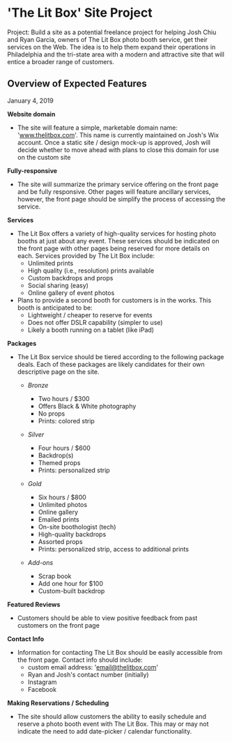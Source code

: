 # 'The Lit Box' Site Project

Project: Build a site as a potential freelance project for helping Josh Chiu and Ryan Garcia, owners of The Lit Box photo booth service, get their services on the Web. The idea is to help them expand their operations in Philadelphia and the tri-state area with a modern and attractive site that will entice a broader range of customers.

## Overview of Expected Features

January 4, 2019

**Website domain**

- The site will feature a simple, marketable domain name: 'www.thelitbox.com'. This name is currently maintained on Josh's Wix account. Once a static site / design mock-up is approved, Josh will decide whether to move ahead with plans to close this domain for use on the custom site

**Fully-responsive**

- The site will summarize the primary service offering on the front page and be fully responsive. Other pages will feature ancillary services, however, the front page should be simplify the process of accessing the service.

**Services**

- The Lit Box offers a variety of high-quality services for hosting photo booths at just about any event. These services should be indicated on the front page with other pages being reserved for more details on each. Services provided by The Lit Box include:
  - Unlimited prints
  - High quality (i.e., resolution) prints available
  - Custom backdrops and props
  - Social sharing (easy)
  - Online gallery of event photos
- Plans to provide a second booth for customers is in the works. This booth is anticipated to be:
  - Lightweight / cheaper to reserve for events
  - Does not offer DSLR capability (simpler to use)
  - Likely a booth running on a tablet (like iPad)

**Packages**

- The Lit Box service should be tiered according to the following package deals. Each of these packages are likely candidates for their own descriptive page on the site.

  - _Bronze_

    - Two hours / \$300
    - Offers Black & White photography
    - No props
    - Prints: colored strip

  - _Silver_

    - Four hours / \$600
    - Backdrop(s)
    - Themed props
    - Prints: personalized strip

  - _Gold_

    - Six hours / \$800
    - Unlimited photos
    - Online gallery
    - Emailed prints
    - On-site boothologist (tech)
    - High-quality backdrops
    - Assorted props
    - Prints: personalized strip, access to additional prints

  - _Add-ons_
    - Scrap book
    - Add one hour for \$100
    - Custom-built backdrop

**Featured Reviews**

- Customers should be able to view positive feedback from past customers on the front page

**Contact Info**

- Information for contacting The Lit Box should be easily accessible from the front page. Contact info should include:
  - custom email address: 'email@thelitbox.com'
  - Ryan and Josh's contact number (initially)
  - Instagram
  - Facebook

**Making Reservations / Scheduling**

- The site should allow customers the ability to easily schedule and reserve a photo booth event with The Lit Box. This may or may not indicate the need to add date-picker / calendar functionality.
